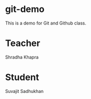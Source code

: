 # git-demo
This is a demo for Git and Github class.

# Teacher
Shradha Khapra

# Student
Suvajit Sadhukhan